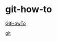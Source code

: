 # git-how-to

[GitHowTo](https://githowto.com/setup) 

[git](https://rustc-dev-guide.rust-lang.org/git.html#standard-process)



